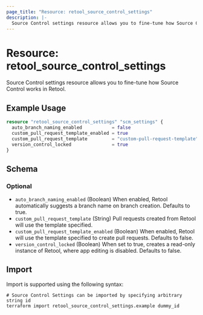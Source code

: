 ```yaml
---
page_title: "Resource: retool_source_control_settings"
description: |-
  Source Control settings resource allows you to fine-tune how Source Control works in Retool.
---
```


# Resource: retool_source_control_settings

Source Control settings resource allows you to fine-tune how Source Control works in Retool.

## Example Usage

```terraform
resource "retool_source_control_settings" "scm_settings" {
  auto_branch_naming_enabled           = false
  custom_pull_request_template_enabled = true
  custom_pull_request_template         = "custom-pull-request-template"
  version_control_locked               = true
}
```

<!-- schema generated by tfplugindocs -->
## Schema

### Optional

- `auto_branch_naming_enabled` (Boolean) When enabled, Retool automatically suggests a branch name on branch creation. Defaults to true.
- `custom_pull_request_template` (String) Pull requests created from Retool will use the template specified.
- `custom_pull_request_template_enabled` (Boolean) When enabled, Retool will use the template specified to create pull requests. Defaults to false.
- `version_control_locked` (Boolean) When set to true, creates a read-only instance of Retool, where app editing is disabled. Defaults to false.

## Import

Import is supported using the following syntax:

```shell
# Source Control Settings can be imported by specifying arbitrary string id
terraform import retool_source_control_settings.example dummy_id
```

